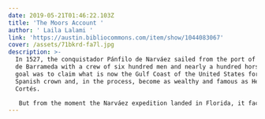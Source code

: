 ```yaml
---
date: 2019-05-21T01:46:22.103Z
title: 'The Moors Account '
author: ' Laila Lalami '
link: 'https://austin.bibliocommons.com/item/show/1044083067'
cover: /assets/71bkrd-fa7l.jpg
description: >-
  In 1527, the conquistador Pánfilo de Narváez sailed from the port of Sanlúcar
  de Barrameda with a crew of six hundred men and nearly a hundred horses. His
  goal was to claim what is now the Gulf Coast of the United States for the
  Spanish crown and, in the process, become as wealthy and famous as Hernán
  Cortés.

   But from the moment the Narváez expedition landed in Florida, it faced peril--navigational errors, disease, starvation, as well as resistance from indigenous tribes. Within a year there were only four survivors: the expedition's treasurer, Álvar Núñez Cabeza de Vaca; a Spanish nobleman named Alonso del Castillo Maldonado; a young explorer named Andrés Dorantes de Carranza; and Dorantes's Moroccan slave, Mustafa al-Zamori, whom the three Spaniards called Estebanico. These four survivors would go on to make a journey across America that would transform them from proud conquis-tadores to humble servants, from fearful outcasts to faith healers. The Moor's Account  brilliantly captures Estebanico's voice and vision, giving us an alternate narrative for this famed expedition.
---
```


